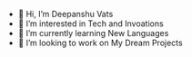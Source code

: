 - 👋 Hi, I’m Deepanshu Vats
- 👀 I’m interested in Tech and Invoations
- 🌱 I’m currently learning New Languages
- 💞️ I’m looking to work on My Dream Projects

<!---
DeepanshuVats1/DeepanshuVats1 is a ✨ special ✨ repository because its `README.md` (this file) appears on your GitHub profile.
You can click the Preview link to take a look at your changes.
--->
